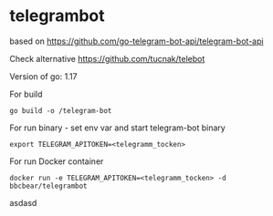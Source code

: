 # telegrambot
based on https://github.com/go-telegram-bot-api/telegram-bot-api

Check alternative https://github.com/tucnak/telebot

Version of go: 1.17

For build 

    go build -o /telegram-bot

For run binary - set env var and start telegram-bot binary

    export TELEGRAM_APITOKEN=<telegramm_tocken>

For run Docker container

    docker run -e TELEGRAM_APITOKEN=<telegramm_tocken> -d bbcbear/telegrambot
asdasd
